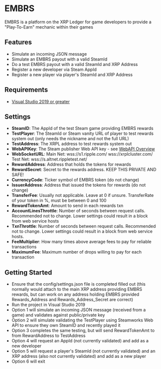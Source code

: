 # EMBRS
EMBRS is a platform on the XRP Ledger for game developers to provide a "Play-To-Earn" mechanic within their games

## Features

- Simulate an incoming JSON message
- Simulate an EMBRS payout with a valid SteamId
- Do a test EMBRS payout with a valid SteamId and XRP Address
- Register a new developer via Steam AppId
- Register a new player via player's SteamId and XRP Address

## Requirements

- [Visual Studio 2019 or greater](https://visualstudio.microsoft.com/downloads/)

## Settings

- **SteamID**: The AppId of the test Steam game providing EMBRS rewards
- **TestPlayer**: The SteamId or Steam vanity URL of player to test rewards system out (only needs the nickname and not the full URL)
- **TestAddress**: The XRPL address to test rewards system out
- **WebAPIKey**: The Steam publisher Web API key - see [WebAPI Overview](https://partner.steamgames.com/doc/webapi_overview/auth)
- **WebSocketURL**: Main Net: 	wss://s1.ripple.com/  wss://xrplcluster.com/  Test Net: wss://s.altnet.rippletest.net/
- **RewardAddress**: Address that holds the tokens for rewards
- **RewardSecret**: Secret to the rewards address. KEEP THIS PRIVATE AND SAFE!
- **CurrencyCode**: Ticker symbol of EMBRS token (do not change)
- **IssuerAddress**: Address that issued the tokens for rewards (do not change)
- **TransferFee**: Usually not applicable. Leave at 0 if unsure. TransferRate of your token in %, must be between 0 and 100
- **RewardTokenAmt**: Amount to send in each rewards txn
- **AccountLinesThrottle**: Number of seconds between request calls. Recommended not to change. Lower settings could result in a block from web service hosts
- **TxnThrottle**: Number of seconds between request calls. Recommended not to change. Lower settings could result in a block from web service hosts.
- **FeeMultiplier**: How many times above average fees to pay for reliable transactions
- **MaximumFee**: Maximum number of drops willing to pay for each transaction

## Getting Started

- Ensure that the config/settings.json file is completed filled out (this normally would attach to the main XRP address providing EMBRS rewards, but can work on any address holding EMBRS provided Rewards_Address and Rewards_Address_Secret are correct)
- Run the project in Visual Studio 2019
- Option 1 will simulate an incoming JSON message (received from a game) and validates against public/private key
- Option 2 will simulate validating the TestPlayer using Steamworks Web API to ensure they own SteamID and recently played it
- Option 3 completes the same testing, but will send RewardTokenAmt to from RewardAddress to TestAddress
- Option 4 will request an AppId (not currently validated) and add as a new developer
- Option 5 will request a player's SteamId (not currently validated) and an XRP address (also not currently validated) and add as a new player
- Option 6 will exit
